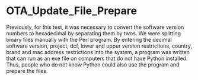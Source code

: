 # OTA_Update_File_Prepare

Previously, for this test, it was necessary to convert the software version numbers to hexadecimal by separating them by twos. We were splitting binary files manually with the Perl program. By entering the decimal software version, project, dcf, lower and upper version restrictions, country, brand and mac address restrictions into the system, a program was written that can run as an exe file on computers that do not have Python installed. Thus, people who do not know Python could also use the program and prepare the files.
